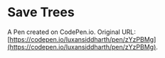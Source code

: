# Save Trees

A Pen created on CodePen.io. Original URL: [https://codepen.io/luxansiddharth/pen/zYzPBMg](https://codepen.io/luxansiddharth/pen/zYzPBMg).



